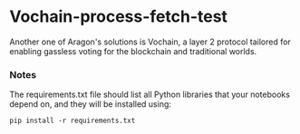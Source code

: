 # Vochain-process-fetch-test

Another one of Aragon's solutions is Vochain, a layer 2 protocol tailored for enabling gassless voting for the blockchain and traditional worlds.

### Notes
The requirements.txt file should list all Python libraries that your notebooks depend on, and they will be installed using:

```
pip install -r requirements.txt
```
